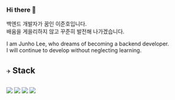 ### Hi there 👋

백엔드 개발자가 꿈인 이준호입니다.<br>
배움을 게을리하지 않고 꾸준히 발전해 나가겠습니다.<br>

I am Junho Lee, who dreams of becoming a backend developer.<br>
I will continue to develop without neglecting learning.

<br>
✈ <b style="font-size:16pt">Stack</b>


<br><img src="https://img.shields.io/badge/Java-4479A1?style=for-the-badge&logo=Java&logoColor=white"> <img src="https://img.shields.io/badge/Spring Boot-6DB33F?style=for-the-badge&logo=Spring Boot&logoColor=white"> <img src="https://img.shields.io/badge/mysql-4479A1?style=for-the-badge&logo=mysql&logoColor=white"> <img src="https://img.shields.io/badge/Oracle-F80000?style=for-the-badge&logo=Oracle&logoColor=white">
<!--
**codingMachineJunior/codingMachineJunior** is a ✨ _special_ ✨ repository because its `README.md` (this file) appears on your GitHub profile.

Here are some ideas to get you started: 

- 🔭 I’m currently working on ...
- 🌱 I’m currently learning ...
- 👯 I’m looking to collaborate on ...
- 🤔 I’m looking for help with ...
- 💬   Ask me about ...
- 📫 How to reach me: ...
- 😄 Pronouns: ...
- ⚡ Fun fact: ...
-->
